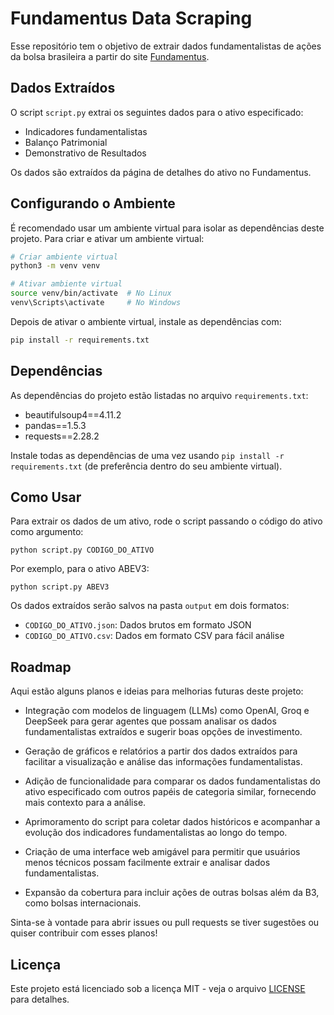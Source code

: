 # Fundamentus Data Scraping

Esse repositório tem o objetivo de extrair dados fundamentalistas de ações da bolsa brasileira a partir do site [Fundamentus](http://www.fundamentus.com.br/detalhes.php). 

## Dados Extraídos

O script `script.py` extrai os seguintes dados para o ativo especificado:

- Indicadores fundamentalistas 
- Balanço Patrimonial
- Demonstrativo de Resultados

Os dados são extraídos da página de detalhes do ativo no Fundamentus.

## Configurando o Ambiente

É recomendado usar um ambiente virtual para isolar as dependências deste projeto. Para criar e ativar um ambiente virtual:

```bash
# Criar ambiente virtual
python3 -m venv venv

# Ativar ambiente virtual
source venv/bin/activate  # No Linux
venv\Scripts\activate     # No Windows
```

Depois de ativar o ambiente virtual, instale as dependências com:

```bash
pip install -r requirements.txt
```

## Dependências

As dependências do projeto estão listadas no arquivo `requirements.txt`:

- beautifulsoup4==4.11.2
- pandas==1.5.3
- requests==2.28.2

Instale todas as dependências de uma vez usando `pip install -r requirements.txt` (de preferência dentro do seu ambiente virtual).

## Como Usar

Para extrair os dados de um ativo, rode o script passando o código do ativo como argumento:

```
python script.py CODIGO_DO_ATIVO
```

Por exemplo, para o ativo ABEV3:

```
python script.py ABEV3
```

Os dados extraídos serão salvos na pasta `output` em dois formatos:

- `CODIGO_DO_ATIVO.json`: Dados brutos em formato JSON
- `CODIGO_DO_ATIVO.csv`: Dados em formato CSV para fácil análise


## Roadmap

Aqui estão alguns planos e ideias para melhorias futuras deste projeto:

- Integração com modelos de linguagem (LLMs) como OpenAI, Groq e DeepSeek para gerar agentes que possam analisar os dados fundamentalistas extraídos e sugerir boas opções de investimento.

- Geração de gráficos e relatórios a partir dos dados extraídos para facilitar a visualização e análise das informações fundamentalistas.

- Adição de funcionalidade para comparar os dados fundamentalistas do ativo especificado com outros papéis de categoria similar, fornecendo mais contexto para a análise.

- Aprimoramento do script para coletar dados históricos e acompanhar a evolução dos indicadores fundamentalistas ao longo do tempo.

- Criação de uma interface web amigável para permitir que usuários menos técnicos possam facilmente extrair e analisar dados fundamentalistas.

- Expansão da cobertura para incluir ações de outras bolsas além da B3, como bolsas internacionais.

Sinta-se à vontade para abrir issues ou pull requests se tiver sugestões ou quiser contribuir com esses planos!


## Licença

Este projeto está licenciado sob a licença MIT - veja o arquivo [LICENSE](LICENSE) para detalhes.
